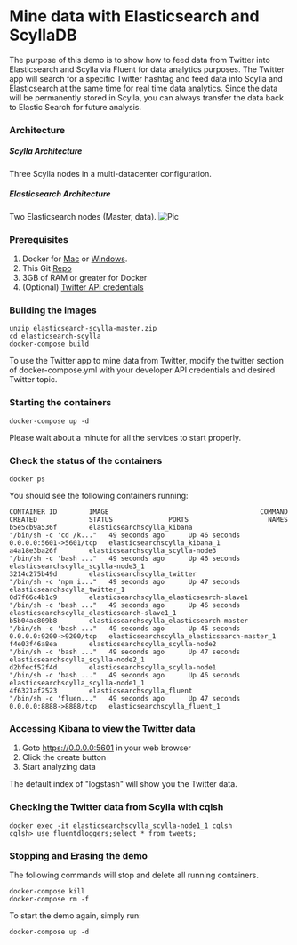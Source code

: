 # Mine data with Elasticsearch and ScyllaDB
<p align=center>

The purpose of this demo is to show how to feed data from Twitter into Elasticsearch and Scylla via Fluent for data analytics purposes. The Twitter app will search for a specific Twitter hashtag and feed data into Scylla and Elasticsearch at the same time for real time data analytics. Since the data will be permanently stored in Scylla, you can always transfer the data back to Elastic Search for future analysis. 

### Architecture

##### Scylla Architecture
Three Scylla nodes in a multi-datacenter configuration.

##### Elasticsearch Architecture
Two Elasticsearch nodes (Master, data).
![Pic](https://raw.githubusercontent.com/rusher81572/elasticsearch-scylla/master/diagram.png)

### Prerequisites

1. Docker for [Mac](https://download.docker.com/mac/stable/Docker.dmg) or [Windows](https://download.docker.com/win/stable/InstallDocker.msi).
2. This Git [Repo](https://github.com/rusher81572/elasticsearch-scylla/archive/master.zip)
3. 3GB of RAM or greater for Docker
4. (Optional) [Twitter API credentials](https://dev.twitter.com/)

### Building the images
```
unzip elasticsearch-scylla-master.zip
cd elasticsearch-scylla
docker-compose build
```

To use the Twitter app to mine data from Twitter, modify the twitter section of docker-compose.yml with your developer API credentials and desired Twitter topic.

### Starting the containers
```
docker-compose up -d
```

Please wait about a minute for all the services to start properly.

### Check the status of the containers
```
docker ps
```

You should see the following containers running:

```
CONTAINER ID        IMAGE                                      COMMAND                  CREATED             STATUS              PORTS                    NAMES
b5e5cb9a536f        elasticsearchscylla_kibana                 "/bin/sh -c 'cd /k..."   49 seconds ago      Up 46 seconds       0.0.0.0:5601->5601/tcp   elasticsearchscylla_kibana_1
a4a18e3ba26f        elasticsearchscylla_scylla-node3           "/bin/sh -c 'bash ..."   49 seconds ago      Up 46 seconds                                elasticsearchscylla_scylla-node3_1
3214c275b49d        elasticsearchscylla_twitter                "/bin/sh -c 'npm i..."   49 seconds ago      Up 47 seconds                                elasticsearchscylla_twitter_1
0d7f66c4b1c9        elasticsearchscylla_elasticsearch-slave1   "/bin/sh -c 'bash ..."   49 seconds ago      Up 46 seconds                                elasticsearchscylla_elasticsearch-slave1_1
b5b04ac809b8        elasticsearchscylla_elasticsearch-master   "/bin/sh -c 'bash ..."   49 seconds ago      Up 45 seconds       0.0.0.0:9200->9200/tcp   elasticsearchscylla_elasticsearch-master_1
f4e03f46a8ea        elasticsearchscylla_scylla-node2           "/bin/sh -c 'bash ..."   49 seconds ago      Up 47 seconds                                elasticsearchscylla_scylla-node2_1
d2bfecf52f4d        elasticsearchscylla_scylla-node1           "/bin/sh -c 'bash ..."   49 seconds ago      Up 46 seconds                                elasticsearchscylla_scylla-node1_1
4f6321af2523        elasticsearchscylla_fluent                 "/bin/sh -c 'fluen..."   49 seconds ago      Up 47 seconds       0.0.0.0:8888->8888/tcp   elasticsearchscylla_fluent_1
```


### Accessing Kibana to view the Twitter data
1. Goto https://0.0.0.0:5601 in your web browser
2. Click the create button
3. Start analyzing data

The default index of "logstash" will show you the Twitter data.

### Checking the Twitter data from Scylla with cqlsh
```
docker exec -it elasticsearchscylla_scylla-node1_1 cqlsh
cqlsh> use fluentdloggers;select * from tweets;
```

### Stopping and Erasing the demo

The following commands will stop and delete all running containers.

```
docker-compose kill
docker-compose rm -f
```

To start the demo again, simply run:
```
docker-compose up -d
```
